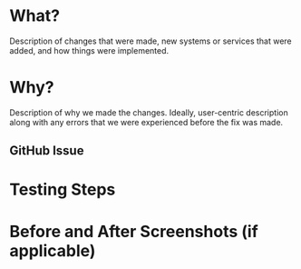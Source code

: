 # What?

Description of changes that were made, new systems or services that were added, and how things were implemented.

# Why?

Description of why we made the changes. Ideally, user-centric description along with any errors that we were experienced before the fix was made.

## GitHub Issue

# Testing Steps

# Before and After Screenshots (if applicable)
